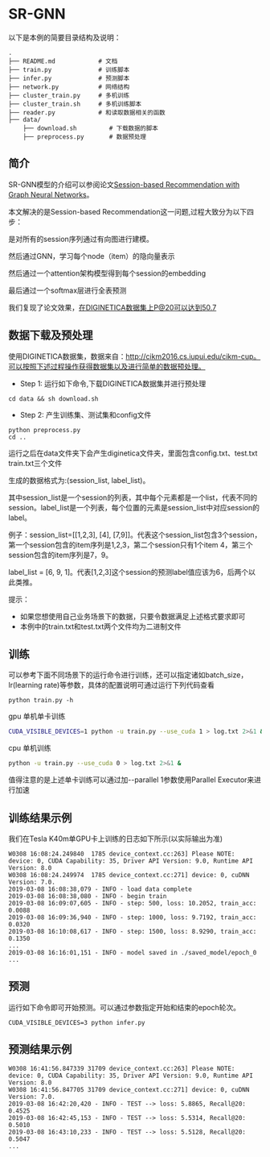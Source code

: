 # SR-GNN

以下是本例的简要目录结构及说明：

```text
.
├── README.md            # 文档
├── train.py             # 训练脚本
├── infer.py             # 预测脚本
├── network.py           # 网络结构
├── cluster_train.py     # 多机训练
├── cluster_train.sh     # 多机训练脚本
├── reader.py            # 和读取数据相关的函数
├── data/
    ├── download.sh         # 下载数据的脚本
    ├── preprocess.py       # 数据预处理

```

## 简介

SR-GNN模型的介绍可以参阅论文[Session-based Recommendation with Graph Neural Networks](https://arxiv.org/abs/1811.00855)。

本文解决的是Session-based Recommendation这一问题,过程大致分为以下四步：

是对所有的session序列通过有向图进行建模。

然后通过GNN，学习每个node（item）的隐向量表示

然后通过一个attention架构模型得到每个session的embedding

最后通过一个softmax层进行全表预测

我们复现了论文效果，在DIGINETICA数据集上P@20可以达到50.7


## 数据下载及预处理

使用DIGINETICA数据集，数据来自：http://cikm2016.cs.iupui.edu/cikm-cup。可以按照下述过程操作获得数据集以及进行简单的数据预处理。

* Step 1: 运行如下命令,下载DIGINETICA数据集并进行预处理
```
cd data && sh download.sh
```

* Step 2: 产生训练集、测试集和config文件
```
python preprocess.py
cd ..
```
运行之后在data文件夹下会产生diginetica文件夹，里面包含config.txt、test.txt  train.txt三个文件

生成的数据格式为:(session_list,
label_list)。

其中session_list是一个session的列表，其中每个元素都是一个list，代表不同的session。label_list是一个列表，每个位置的元素是session_list中对应session的label。

例子：session_list=[[1,2,3], [4], [7,9]]。代表这个session_list包含3个session，第一个session包含的item序列是1,2,3，第二个session只有1个item 4，第三个session包含的item序列是7，9。

label_list = [6, 9,
1]。代表[1,2,3]这个session的预测label值应该为6，后两个以此类推。

提示：

* 如果您想使用自己业务场景下的数据，只要令数据满足上述格式要求即可
* 本例中的train.txt和test.txt两个文件均为二进制文件


## 训练

可以参考下面不同场景下的运行命令进行训练，还可以指定诸如batch_size，lr(learning rate)等参数，具体的配置说明可通过运行下列代码查看
```
python train.py -h
```

gpu 单机单卡训练
``` bash
CUDA_VISIBLE_DEVICES=1 python -u train.py --use_cuda 1 > log.txt 2>&1 &
```

cpu 单机训练
``` bash
python -u train.py --use_cuda 0 > log.txt 2>&1 &
```

值得注意的是上述单卡训练可以通过加--parallel 1参数使用Parallel Executor来进行加速


## 训练结果示例

我们在Tesla K40m单GPU卡上训练的日志如下所示(以实际输出为准)
```text
W0308 16:08:24.249840  1785 device_context.cc:263] Please NOTE: device: 0, CUDA Capability: 35, Driver API Version: 9.0, Runtime API Version: 8.0
W0308 16:08:24.249974  1785 device_context.cc:271] device: 0, cuDNN Version: 7.0.
2019-03-08 16:08:38,079 - INFO - load data complete
2019-03-08 16:08:38,080 - INFO - begin train
2019-03-08 16:09:07,605 - INFO - step: 500, loss: 10.2052, train_acc: 0.0088
2019-03-08 16:09:36,940 - INFO - step: 1000, loss: 9.7192, train_acc: 0.0320
2019-03-08 16:10:08,617 - INFO - step: 1500, loss: 8.9290, train_acc: 0.1350
...
2019-03-08 16:16:01,151 - INFO - model saved in ./saved_model/epoch_0
...
```

## 预测
运行如下命令即可开始预测。可以通过参数指定开始和结束的epoch轮次。

```
CUDA_VISIBLE_DEVICES=3 python infer.py
```

## 预测结果示例
```text
W0308 16:41:56.847339 31709 device_context.cc:263] Please NOTE: device: 0, CUDA Capability: 35, Driver API Version: 9.0, Runtime API Version: 8.0
W0308 16:41:56.847705 31709 device_context.cc:271] device: 0, cuDNN Version: 7.0.
2019-03-08 16:42:20,420 - INFO - TEST --> loss: 5.8865, Recall@20: 0.4525
2019-03-08 16:42:45,153 - INFO - TEST --> loss: 5.5314, Recall@20: 0.5010
2019-03-08 16:43:10,233 - INFO - TEST --> loss: 5.5128, Recall@20: 0.5047
...
```
